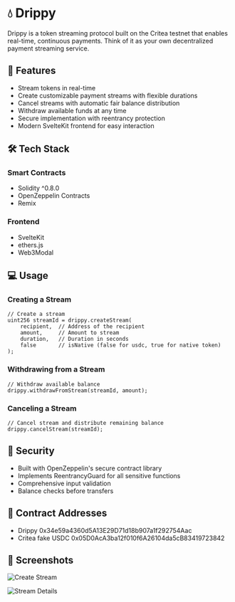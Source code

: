 # 💧 Drippy

Drippy is a token streaming protocol built on the Critea testnet that enables real-time, continuous payments. Think of it as your own decentralized payment streaming service.

## 🚀 Features

- Stream tokens in real-time
- Create customizable payment streams with flexible durations
- Cancel streams with automatic fair balance distribution
- Withdraw available funds at any time
- Secure implementation with reentrancy protection
- Modern SvelteKit frontend for easy interaction

## 🛠 Tech Stack

### Smart Contracts
- Solidity ^0.8.0
- OpenZeppelin Contracts
- Remix

### Frontend
- SvelteKit
- ethers.js
- Web3Modal


## 💻 Usage

### Creating a Stream
```solidity
// Create a stream
uint256 streamId = drippy.createStream(
    recipient,  // Address of the recipient
    amount,     // Amount to stream
    duration,   // Duration in seconds
    false       // isNative (false for usdc, true for native token)
);
```

### Withdrawing from a Stream
```solidity
// Withdraw available balance
drippy.withdrawFromStream(streamId, amount);
```

### Canceling a Stream
```solidity
// Cancel stream and distribute remaining balance
drippy.cancelStream(streamId);
```

## 🔐 Security

- Built with OpenZeppelin's secure contract library
- Implements ReentrancyGuard for all sensitive functions
- Comprehensive input validation
- Balance checks before transfers

## 📄 Contract Addresses

- Drippy 0x34e59a4360d5A13E29D71d18b907a1f292754Aac
- Critea fake USDC 0x05D0AcA3ba12f010f6A26104da5cB83419723842


## 📸 Screenshots


![Create Stream](./1.png)

![Stream Details](./2.png)

